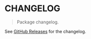 # CHANGELOG

> Package changelog.

See [GitHub Releases](https://github.com/stdlib-js/datasets-month-names-en/releases) for the changelog.